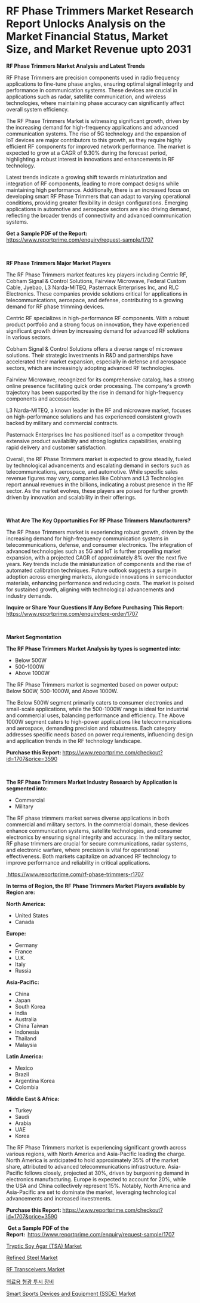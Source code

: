 <p><h1>RF Phase Trimmers Market Research Report Unlocks Analysis on the Market Financial Status, Market Size, and Market Revenue upto 2031</h1></p><p><strong>RF Phase Trimmers Market Analysis and Latest Trends</strong></p>
<p><p>RF Phase Trimmers are precision components used in radio frequency applications to fine-tune phase angles, ensuring optimal signal integrity and performance in communication systems. These devices are crucial in applications such as radar, satellite communication, and wireless technologies, where maintaining phase accuracy can significantly affect overall system efficiency.</p><p>The RF Phase Trimmers Market is witnessing significant growth, driven by the increasing demand for high-frequency applications and advanced communication systems. The rise of 5G technology and the expansion of IoT devices are major contributors to this growth, as they require highly efficient RF components for improved network performance. The market is expected to grow at a CAGR of 9.30% during the forecast period, highlighting a robust interest in innovations and enhancements in RF technology.</p><p>Latest trends indicate a growing shift towards miniaturization and integration of RF components, leading to more compact designs while maintaining high performance. Additionally, there is an increased focus on developing smart RF Phase Trimmers that can adapt to varying operational conditions, providing greater flexibility in design configurations. Emerging applications in automotive and aerospace sectors are also driving demand, reflecting the broader trends of connectivity and advanced communication systems.</p></p>
<p><strong>Get a Sample PDF of the Report:&nbsp;</strong> <a href="https://www.reportprime.com/enquiry/request-sample/1707">https://www.reportprime.com/enquiry/request-sample/1707</a></p>
<p>&nbsp;</p>
<p><strong>RF Phase Trimmers Major Market Players</strong></p>
<p><p>The RF Phase Trimmers market features key players including Centric RF, Cobham Signal & Control Solutions, Fairview Microwave, Federal Custom Cable, Jyebao, L3 Narda-MITEQ, Pasternack Enterprises Inc, and RLC Electronics. These companies provide solutions critical for applications in telecommunications, aerospace, and defense, contributing to a growing demand for RF phase trimming devices.</p><p>Centric RF specializes in high-performance RF components. With a robust product portfolio and a strong focus on innovation, they have experienced significant growth driven by increasing demand for advanced RF solutions in various sectors.</p><p>Cobham Signal & Control Solutions offers a diverse range of microwave solutions. Their strategic investments in R&D and partnerships have accelerated their market expansion, especially in defense and aerospace sectors, which are increasingly adopting advanced RF technologies.</p><p>Fairview Microwave, recognized for its comprehensive catalog, has a strong online presence facilitating quick order processing. The company's growth trajectory has been supported by the rise in demand for high-frequency components and accessories.</p><p>L3 Narda-MITEQ, a known leader in the RF and microwave market, focuses on high-performance solutions and has experienced consistent growth backed by military and commercial contracts.</p><p>Pasternack Enterprises Inc has positioned itself as a competitor through extensive product availability and strong logistics capabilities, enabling rapid delivery and customer satisfaction.</p><p>Overall, the RF Phase Trimmers market is expected to grow steadily, fueled by technological advancements and escalating demand in sectors such as telecommunications, aerospace, and automotive. While specific sales revenue figures may vary, companies like Cobham and L3 Technologies report annual revenues in the billions, indicating a robust presence in the RF sector. As the market evolves, these players are poised for further growth driven by innovation and scalability in their offerings.</p></p>
<p>&nbsp;</p>
<p><strong>What Are The Key Opportunities For RF Phase Trimmers Manufacturers?</strong></p>
<p><p>The RF Phase Trimmers market is experiencing robust growth, driven by the increasing demand for high-frequency communication systems in telecommunications, defense, and consumer electronics. The integration of advanced technologies such as 5G and IoT is further propelling market expansion, with a projected CAGR of approximately 8% over the next five years. Key trends include the miniaturization of components and the rise of automated calibration techniques. Future outlook suggests a surge in adoption across emerging markets, alongside innovations in semiconductor materials, enhancing performance and reducing costs. The market is poised for sustained growth, aligning with technological advancements and industry demands.</p></p>
<p><strong>Inquire or Share Your Questions If Any Before Purchasing This Report:</strong> <a href="https://www.reportprime.com/enquiry/pre-order/1707">https://www.reportprime.com/enquiry/pre-order/1707</a></p>
<p>&nbsp;</p>
<p><strong>Market Segmentation</strong></p>
<p><strong>The RF Phase Trimmers Market Analysis by types is segmented into:</strong></p>
<p><ul><li>Below 500W</li><li>500-1000W</li><li>Above 1000W</li></ul></p>
<p><p>The RF Phase Trimmers market is segmented based on power output: Below 500W, 500-1000W, and Above 1000W. </p><p>The Below 500W segment primarily caters to consumer electronics and small-scale applications, while the 500-1000W range is ideal for industrial and commercial uses, balancing performance and efficiency. The Above 1000W segment caters to high-power applications like telecommunications and aerospace, demanding precision and robustness. Each category addresses specific needs based on power requirements, influencing design and application trends in the RF technology landscape.</p></p>
<p><strong>Purchase this Report:&nbsp;</strong><a href="https://www.reportprime.com/checkout?id=1707&price=3590">https://www.reportprime.com/checkout?id=1707&price=3590</a></p>
<p>&nbsp;</p>
<p><strong>The RF Phase Trimmers Market Industry Research by Application is segmented into:</strong></p>
<p><ul><li>Commercial</li><li>Military</li></ul></p>
<p><p>The RF phase trimmers market serves diverse applications in both commercial and military sectors. In the commercial domain, these devices enhance communication systems, satellite technologies, and consumer electronics by ensuring signal integrity and accuracy. In the military sector, RF phase trimmers are crucial for secure communications, radar systems, and electronic warfare, where precision is vital for operational effectiveness. Both markets capitalize on advanced RF technology to improve performance and reliability in critical applications.</p></p>
<p><a href="https://www.reportprime.com/rf-phase-trimmers-r1707">&nbsp;https://www.reportprime.com/rf-phase-trimmers-r1707</a></p>
<p><strong>In terms of Region, the RF Phase Trimmers Market Players available by Region are:</strong></p>
<p>
    <p> <strong> North America: </strong>
        <ul>
            <li>United States</li>
            <li>Canada</li>
        </ul>
        </p> 
    <p> <strong> Europe: </strong>
        <ul>
            <li>Germany</li>
            <li>France</li>
            <li>U.K.</li>
            <li>Italy</li>
            <li>Russia</li>
        </ul>
        </p> 
    <p> <strong> Asia-Pacific: </strong>
        <ul>
            <li>China</li>
            <li>Japan</li>
            <li>South Korea</li>
            <li>India</li>
            <li>Australia</li>
            <li>China Taiwan</li>
            <li>Indonesia</li>
            <li>Thailand</li>
            <li>Malaysia</li>
        </ul>
        </p> 
    <p> <strong> Latin America: </strong>
        <ul>
            <li>Mexico</li>
            <li>Brazil</li>
            <li>Argentina Korea</li>
            <li>Colombia</li>
        </ul>
        </p> 
    <p> <strong> Middle East & Africa: </strong>
        <ul>
            <li>Turkey</li>
            <li>Saudi</li>
            <li>Arabia</li>
            <li>UAE</li>
            <li>Korea</li>
        </ul>
    </p>
    </p>
<p><p>The RF Phase Trimmers market is experiencing significant growth across various regions, with North America and Asia-Pacific leading the charge. North America is anticipated to hold approximately 35% of the market share, attributed to advanced telecommunications infrastructure. Asia-Pacific follows closely, projected at 30%, driven by burgeoning demand in electronics manufacturing. Europe is expected to account for 20%, while the USA and China collectively represent 15%. Notably, North America and Asia-Pacific are set to dominate the market, leveraging technological advancements and increased investments.</p></p>
<p><strong>Purchase this Report: </strong><a href="https://www.reportprime.com/checkout?id=1707&price=3590">https://www.reportprime.com/checkout?id=1707&price=3590</a></p>
<p>&nbsp;<strong>Get a Sample PDF of the Report:&nbsp;&nbsp;</strong><a href="https://www.reportprime.com/enquiry/request-sample/1707">https://www.reportprime.com/enquiry/request-sample/1707</a></p>
<p><strong></strong></p>
<p><p><a href="https://medium.com/@penurundingin_24290/tryptic-soy-agar-tsa-market-size-share-analysis-growth-trends-forecast-2024-2031-cfa3126af319">Tryptic Soy Agar (TSA) Market</a></p><p><a href="https://www.linkedin.com/pulse/refined-steel-market-trends-growth-outlook-2024-2031-firmotion-f5yof?trackingId=FdkCu28NSeuurwOjrg6oJQ%3D%3D">Refined Steel Market</a></p><p><a href="https://github.com/nathandecarvalho/Market-Research-Report-List-5/blob/main/rf-transceivers-market.md">RF Transceivers Market</a></p><p><a href="https://medium.com/@czbtzkwc9/%EC%A0%84-%EC%84%B8%EA%B3%84-%EC%9D%98%EB%A3%8C-%ED%98%95%EA%B4%91-%ED%88%AC%EC%8B%9C-%EC%9E%A5%EB%B9%84-%EC%8B%9C%EC%9E%A5%EC%9D%98-%EC%8B%9C%EC%9E%A5-%EB%8F%99%ED%96%A5-%EC%A0%84%EB%A7%9D-%EB%B0%8F-%EB%B6%84%EC%84%9D-2024-2031-b56184b6c9cc">의료용 형광 투시 장비</a></p><p><a href="https://medium.com/@colin.paterson6579/smart-sports-devices-and-equipment-ssde-industry-analysis-report-its-market-size-share-trends-390aee28c94f">Smart Sports Devices and Equipment (SSDE) Market</a></p></p>